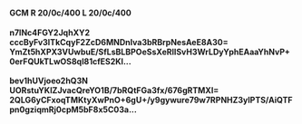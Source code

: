 #### GCM R 20/0c/400 L 20/0c/400
**n7lNc4FGY2JqhXY2**<br/>**cccByFv3ITkCqyF2ZcD6MNDnIva3bRBrpNesAeE8A30=**<br/>**YmZt5hXPX3VUwbuE/SfLsBLBPOeSsXeRlISvH3WrLDyYphEAaaYhNvP+0erFQUkTLwOS8qI81cfES2Kl...**<br/><br/>
**bev1hUVjoeo2hQ3N**<br/>**UORstuYKIZJvacQreYO1B/7bRQtFGa3fx/676gRTMXI=**<br/>**2QLG6yCFxoqTMKtyXwPnO+6gU+/y9gywure79w7RPNHZ3ylPTS/AiQTFpn0gziqmRj0cpM5bF8x5C03a...**
